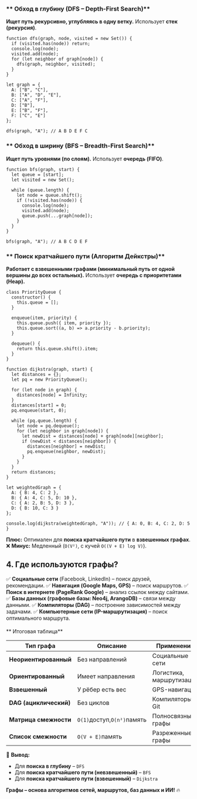 ### ** Обход в глубину (DFS – Depth-First Search)**

**Ищет путь рекурсивно, углубляясь в одну ветку.**
Использует **стек (рекурсия)**.

```
function dfs(graph, node, visited = new Set()) {
  if (visited.has(node)) return;
  console.log(node);
  visited.add(node);
  for (let neighbor of graph[node]) {
    dfs(graph, neighbor, visited);
  }
}

let graph = {
  A: ["B", "C"],
  B: ["A", "D", "E"],
  C: ["A", "F"],
  D: ["B"],
  E: ["B", "F"],
  F: ["C", "E"]
};

dfs(graph, "A"); // A B D E F C

```

### ** Обход в ширину (BFS – Breadth-First Search)**

**Ищет путь уровнями (по слоям).**
Использует **очередь (FIFO)**.

```
function bfs(graph, start) {
  let queue = [start];
  let visited = new Set();
  
  while (queue.length) {
    let node = queue.shift();
    if (!visited.has(node)) {
      console.log(node);
      visited.add(node);
      queue.push(...graph[node]);
    }
  }
}

bfs(graph, "A"); // A B C D E F

```

### ** Поиск кратчайшего пути (Алгоритм Дейкстры)**

**Работает с взвешенными графами (минимальный путь от одной вершины до всех остальных).**
Использует **очередь с приоритетами (Heap).**

```
class PriorityQueue {
  constructor() {
    this.queue = [];
  }
  
  enqueue(item, priority) {
    this.queue.push({ item, priority });
    this.queue.sort((a, b) => a.priority - b.priority);
  }

  dequeue() {
    return this.queue.shift().item;
  }
}

function dijkstra(graph, start) {
  let distances = {};
  let pq = new PriorityQueue();

  for (let node in graph) {
    distances[node] = Infinity;
  }
  distances[start] = 0;
  pq.enqueue(start, 0);

  while (pq.queue.length) {
    let node = pq.dequeue();
    for (let neighbor in graph[node]) {
      let newDist = distances[node] + graph[node][neighbor];
      if (newDist < distances[neighbor]) {
        distances[neighbor] = newDist;
        pq.enqueue(neighbor, newDist);
      }
    }
  }
  return distances;
}

let weightedGraph = {
  A: { B: 4, C: 2 },
  B: { A: 4, C: 5, D: 10 },
  C: { A: 2, B: 5, D: 3 },
  D: { B: 10, C: 3 }
};

console.log(dijkstra(weightedGraph, "A")); // { A: 0, B: 4, C: 2, D: 5 }

```



**Плюс:** Оптимален для **поиска кратчайшего пути** в **взвешенных графах**.
❌ **Минус:** Медленный (`O(V²)`, с кучей `O((V + E) log V)`).

## **4. Где используются графы?**

✅ **Социальные сети** (Facebook, LinkedIn) – поиск друзей, рекомендации.
✅ **Навигация (Google Maps, GPS)** – поиск маршрутов.
✅ **Поиск в интернете (PageRank Google)** – анализ ссылок между сайтами.
✅ **Базы данных (графовые базы: Neo4j, ArangoDB)** – связи между данными.
✅ **Компиляторы (DAG)** – построение зависимостей между задачами.
✅ **Компьютерные сети (IP-маршрутизация)** – поиск оптимального маршрута.

#### 

** Итоговая таблица**


| Тип графа                      | Описание                        | Применение                           |
| -------------------------------------- | --------------------------------------- | ---------------------------------------------- |
| **Неориентированный** | Без направлений           | Социальные сети                  |
| **Ориентированный**     | Имеет направления       | Логистика, маршрутизация |
| **Взвешенный**               | У рёбер есть вес           | GPS-навигация                         |
| **DAG (ациклический)**     | Без циклов                     | Компиляторы, Git                    |
| **Матрица смежности**  | `O(1)`доступ,`O(n²)`память | Полносвязные графы            |
| **Список смежности**    | `O(V + E)`память                  | Разреженные графы              |

🚀 **Вывод:**

* Для **поиска в глубину** – `DFS`
* Для **поиска кратчайшего пути (невзвешенный)** – `BFS`
* Для **поиска кратчайшего пути (взвешенный)** – `Dijkstra`

**Графы – основа алгоритмов сетей, маршрутов, баз данных и ИИ!** 🔥
